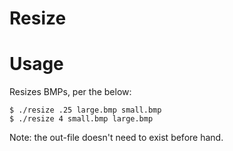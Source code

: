 # Resize
 

# Usage
 Resizes BMPs, per the below:
```
$ ./resize .25 large.bmp small.bmp
$ ./resize 4 small.bmp large.bmp
```
 Note: the out-file doesn't need to exist before hand.